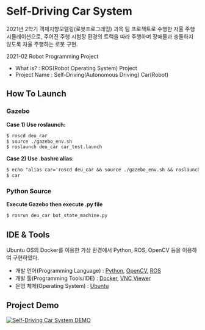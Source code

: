 # Self-Driving Car System
2021년 2학기 객체지향모델링(로봇프로그래밍) 과목 팀 프로젝트로 수행한 자율 주행 시뮬레이션으로,
주어진 주행 시험장 환경의 트랙을 따라 주행하며 장애물과 충돌하지 않도록 자율 주행하는 로봇 구현.

2021-02 Robot Programming Project
- What is? : ROS(Robot Operating System) Project
- Project Name : Self-Driving(Autonomous Driving) Car(Robot)

## How To Launch
### Gazebo
**Case 1) Use roslaunch:**
```markdown
$ roscd deu_car
$ source ./gazebo_env.sh
$ roslaunch deu_car car_test.launch
```

**Case 2) Use .bashrc alias:**
```markdown
$ echo "alias car='roscd deu_car && source ./gazebo_env.sh && roslaunch deu_car car_test.launch''" >> .bashrc
$ car
```


### Python Source
**Execute Gazebo then execute .py file**
```markdown
$ rosrun deu_car bot_state_machine.py
```


## IDE & Tools

Ubuntu OS의 Docker를 이용한 가상 환경에서 Python, ROS, OpenCV 등을 이용하여 구현하였다.
* 개발 언어(Programming Language) : [Python](https://www.python.org/), [OpenCV](https://opencv.org/), [ROS](https://www.ros.org/)
* 개발 툴(Programming Tools/IDE) : [Docker](https://www.docker.com/), [VNC Viewer](https://www.realvnc.com/en/connect/download/viewer/)
* 운영 체제(Operating System) : [Ubuntu](https://ubuntu.com/)


<!-- USAGE EXAMPLES -->
## Project Demo

[![Self-Driving Car System DEMO](https://img.youtube.com/vi/MfgGUjT_nIw/0.jpg)](https://youtu.be/MfgGUjT_nIw)

